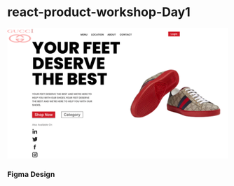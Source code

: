 # react-product-workshop-Day1
<img src="https://github.com/Amytrainer/react-product-workshop/blob/main/Product%20Page.png"></img>
### Figma Design 
<a href="https://www.figma.com/file/Dj8yXyLudQNA3Qhp1erKr4/React-Project-Gucci-Product-Page?type=design&node-id=0%3A1&mode=design&t=v0H6256G3SGsw2T1-1"></a>
